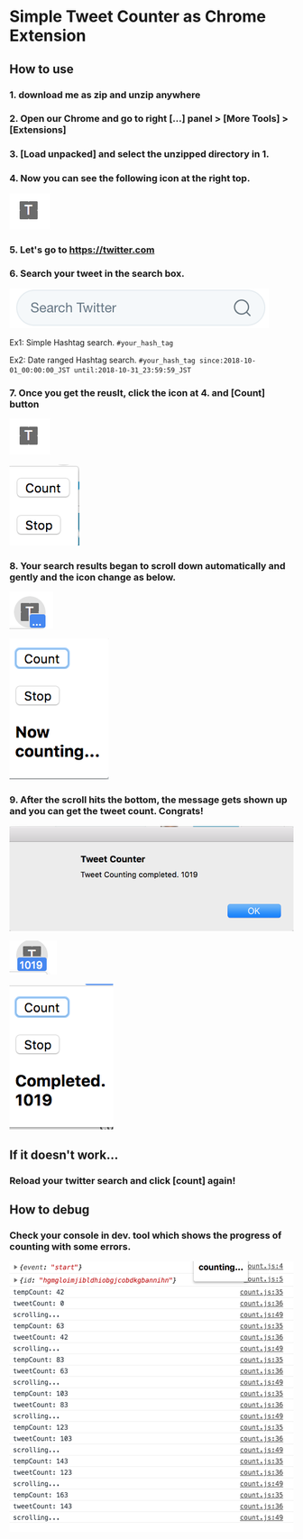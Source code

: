 # Simple Tweet Counter as Chrome Extension

## How to use
### 1. download me as zip and unzip anywhere
### 2. Open our Chrome and go to right [...] panel > [More Tools] > [Extensions]
### 3. [Load unpacked] and select the unzipped directory in 1.
### 4. Now you can see the following icon at the right top.
![icon](sample_image_1.png)
### 5. Let's go to https://twitter.com
### 6. Search your tweet in the search box.
![search](sample_image_2.png)

Ex1: Simple Hashtag search.
`#your_hash_tag`

Ex2: Date ranged Hashtag search.
`#your_hash_tag since:2018-10-01_00:00:00_JST until:2018-10-31_23:59:59_JST`

### 7. Once you get the reuslt, click the icon at 4. and [Count] button
![icon](sample_image_1.png)

![count](sample_image_3.png)

### 8. Your search results began to scroll down automatically and gently and the icon change as below.
![icon](sample_image_4.png)

![count](sample_image_5.png)

### 9. After the scroll hits the bottom, the message gets shown up and you can get the tweet count. Congrats!
![message](sample_image_6.png)

![icon](sample_image_7.png)

![count](sample_image_8.png)

## If it doesn't work...
### Reload your twitter search and click [count] again!

## How to debug
### Check your console in dev. tool which shows the progress of counting with some errors.
![console](sample_image_10.png)
